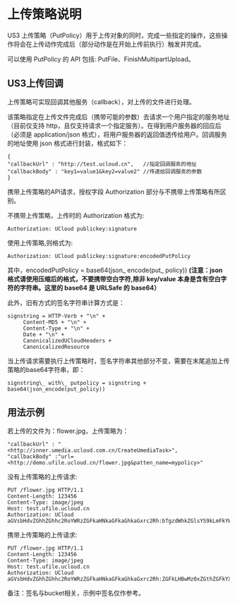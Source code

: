 # 上传策略说明



US3 上传策略（PutPolicy）用于上传对象的同时，完成一些指定的操作，这些操作将会在上传动作完成后（部分动作是在开始上传前执行）触发并完成。

可以使用 PutPolicy 的 API 包括: PutFile、FinishMultipartUpload。

## US3上传回调

上传策略可实现回调其他服务（callback），对上传的文件进行处理。

该策略指定在上传文件完成后（携带可能的参数）去请求一个用户指定的服务地址（目前仅支持 http，且仅支持请求一个指定服务）。在得到用户服务器的回应后（必须是 application/json 格式），将用户服务器的返回值透传给用户。回调服务的地址使用 json 格式进行封装，格式如下：

```
{
"callbackUrl" : "http://test.ucloud.cn",   //指定回调服务的地址
"callbackBody" : "key1=value1&key2=value2" //传递给回调服务的参数
}
```

携带上传策略的API请求，授权字段 Authorization 部分与不携带上传策略有所区别。

不携带上传策略，上传时的 Authorization 格式为:

```
Authorization: UCloud publickey:signature
```

使用上传策略,则格式为:

```
Authorization: UCloud publickey:signature:encodedPutPolicy
```

其中，encodedPutPolicy = base64(json\_ encode(put\_ policy))
**(注意：json 格式请使用压缩后的格式，不要携带空白字符,除非 key/value 本身是含有空白字符的字符串。这里的 base64 是 URLSafe 的 base64）**

此外，旧有方式的签名字符串计算方式是：

```
signstring = HTTP-Verb + "\n" +
     Content-MD5 + "\n" +
     Content-Type + "\n" +
     Date + "\n" +
     CanonicalizedUCloudHeaders +
     CanonicalizedResource
```

当上传请求需要执行上传策略时，签名字符串其他部分不变，需要在末尾追加上传策略的base64字符串，即：

```
signstring\_ with\_ putpolicy = signstring + base64(json_encode(put_policy))
```

## 用法示例

若上传的文件为：flower.jpg，上传策略为：

```
"callbackUrl" : "<http://inner.umedia.ucloud.com.cn/CreateUmediaTask>",
"callbackBody" :"url=<http://demo.ufile.ucloud.cn/flower.jpg&patten_name=mypolicy>"
```

没有上传策略的上传请求:

```
PUT /flower.jpg HTTP/1.1
Content-Length: 123456
Content-Type: image/jpeg
Host: test.ufile.ucloud.cn
Authorization: UCloud aGVsbHdvZGhhZGhhc2RoYWRzZGFkaHNkaGFkaGhkaGxrc2Rh:bTgzdWhkZGlsYS9kLmFkYWRhc2Ruaw==
```

携带上传策略的上传请求:

``` 
PUT /flower.jpg HTTP/1.1
Content-Length: 123456
Content-Type: image/jpeg
Host: test.ufile.ucloud.cn
Authorization: UCloud aGVsbHdvZGhhZGhhc2RoYWRzZGFkaHNkaGFkaGhkaGxrc2Rh:ZGFkLHBwMz0xZGthZGFkYXNkYQ==:XCJjYWxsYmFja1VybFwiOlwiIGh0dHA6Ly9pbm5lci51bWVkaWEudWNsb3VkLmNvbS5jbi9DcmVhdGVVbWVkaWFUYXNrXCIsXCJjYWxsYmFja0JvZHlcIjpcInVybD1odHRwOi8vZGVtby51ZmlsZS51Y2xvdWQuY24vdGVzdC5tcDQmIHBhdHRlbl9uYW1lPW15cG9saWN5XCI=

```

备注：签名与bucket相关，示例中签名仅作参考。
